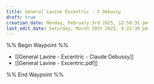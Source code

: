 ```yaml
---
title: General Lavine Excentric - C Debussy
draft: true
creation_date: Monday, February 3rd 2025, 12:59:31 pm
last_edit_date: Saturday, March 29th 2025, 4:21:39 pm
---
```


%% Begin Waypoint %%

- [[General Lavine - Excentric - Claude Debussy]]
- [[General Lavine - Excentric.pdf]]

%% End Waypoint %%
